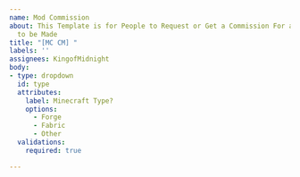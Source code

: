 ```yaml
---
name: Mod Commission
about: This Template is for People to Request or Get a Commission For a Mod you wish
  to be Made
title: "[MC CM] "
labels: ''
assignees: KingofMidnight
body:
- type: dropdown
  id: type
  attributes:
    label: Minecraft Type?
    options:
      - Forge
      - Fabric
      - Other
  validations:
    required: true

---
```


